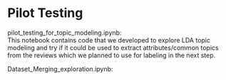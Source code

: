 # Pilot Testing

pilot_testing_for_topic_modeling.ipynb:   
This notebook contains code that we developed to explore LDA topic modeling and try if it could be used to extract attributes/common topics from the reviews which we planned to use for labeling in the next step.


Dataset_Merging_exploration.ipynb: 
